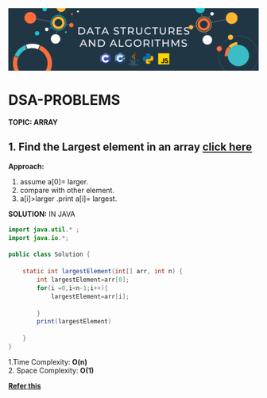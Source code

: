 <img src="dsa logo.png"/>


# DSA-PROBLEMS

**TOPIC: ARRAY**

## 1. Find the Largest element in an array [click here](https://www.naukri.com/code360/problems/largest-element-in-the-array-largest-element-in-the-array_5026279?utm_source=youtube&utm_medium=affiliate&utm_campaign=striver_Arrayproblems)
**Approach:**
1. assume a[0]= larger.
2. compare with other element.
3. a[i]>larger .print a[i]= largest.
  
**SOLUTION:** IN JAVA
```java
import java.util.* ;
import java.io.*; 

public class Solution {

    static int largestElement(int[] arr, int n) {
        int largestElement=arr[0];
        for(i =0,i<n-1;i++){
            largestElement=arr[i];

        }
        print(largestElement)

    }
}
```

1.Time Complexity:  **O(n)** <br/>
2. Space Complexity:  **O(1)**

[**Refer this**](https://youtu.be/37E9ckMDdTk?si=wHRlktwzjngsqNuk)


